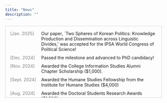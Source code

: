 ```yaml
---
title: "News"
description: ""
---
```


<style>
.news-container {
    max-height: 200px;  
    overflow-y: auto;
    border: 0.5px solid lightgray; 
    padding: 15px;
}
.news-item {
    display: flex;
    margin-bottom: 10px;
}
.news-date {
    width: 100px;
    flex-shrink: 0;
    color: gray;
}
.news-content {
    flex-grow: 1;
}
</style>

<div class="news-container">
    <div class="news-item">
        <div class="news-date">[Jan. 2025]</div>
        <div class="news-content"> Our paper, `Two Spheres of Korean Politics: Knowledge Production and Dissemination across Linguistic Divides,' was accepted for the IPSA World Congress of Political Science! </div>
    </div>
    <div class="news-item">
        <div class="news-date">[Dec. 2024]</div>
        <div class="news-content"> Passed the milestone and advanced to PhD candidacy! </div>
    </div>
    <div class="news-item">
        <div class="news-date">[Nov. 2024]</div>
        <div class="news-content"> Awarded the College Information Studies Alumni Chapter Scholarship ($1,000). </div>
    </div>
    <div class="news-item">
        <div class="news-date">[Sept. 2024]</div>
        <div class="news-content"> Awarded the Humane Studies Fellowship from the Institute for Humane Studies ($4,000) </div>
    </div>
    <div class="news-item">
        <div class="news-date">[Aug. 2024]</div>
        <div class="news-content"> Awarded the Doctoral Students Research Awards ($1,500) </div>
    </div>
    <div class="news-item">
        <div class="news-date">[July. 2024]</div>
        <div class="news-content"> Awarded the Jacob K. Goldhaber Travel Grant ($250) for IC2S2!</div>
    </div>
    <div class="news-item">
        <div class="news-date">[June. 2024]</div>
        <div class="news-content"> Had fun participating in <a href="https://sites.google.com/view/netsci-course/home?authuser=0">A Short First Course in Network Science</a></div>
    </div>
    <div class="news-item">
        <div class="news-date">[May. 2024]</div>
        <div class="news-content">🥳 Our team was selected as one of nine finalists of the <a href="https://rankingchallenge.substack.com/p/announcing-the-finalists-of-the-prosocial">Prosocial Ranking Challenge</a>, a worldwide crowdsourcing challenge organized by the Center for Human-Compatible AI at UC Berkeley!</div>
    </div>
    <div class="news-item">
        <div class="news-date">[April. 2024]</div>
        <div class="news-content"> Accepted a poster presentation for <a href="https://ic2s2-2024.org/">IC2S2 2024</a>!</div>
    </div>
    <div class="news-item">
        <div class="news-date">[April. 2024]</div>
        <div class="news-content"> Served as a Program Committee member for the International Workshop on Cyber Social Threats <a href="https://cy-soc.github.io/2024/">(CySoc 2024)</a> at the 2024 International Conference on Web and Social Media <a href="https://www.icwsm.org/2024/index.html/index.html">(ICWSM)</a>.</div>
    </div>
    <div class="news-item">
        <div class="news-date">[April. 2024]</div>
        <div class="news-content"> Became an affiliated PhD student at the Institute for Trustworthy AI in Law and Society <a href="https://www.trails.umd.edu/">(TRAILS)</a>.</div>
    </div>
    <div class="news-item">
        <div class="news-date">[Mar. 2024]</div>
        <div class="news-content"> Reviewed a paper (Behaviour & Information Technology).</div>
    </div>
    <div class="news-item">
        <div class="news-date">[Feb. 2024]</div>
        <div class="news-content"> Reviewed ICWSM 2024 papers.</div>
    </div>
    <div class="news-item">
        <div class="news-date">[May. 2023]</div>
        <div class="news-content">🥳 I am thrilled to have received the Dean's Fellowship during my first year of doctoral studies at UMD!</div>
    </div>
</div>